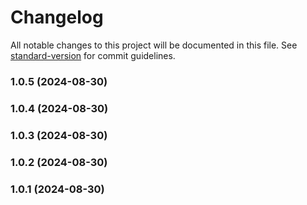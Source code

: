 # Changelog

All notable changes to this project will be documented in this file. See [standard-version](https://github.com/conventional-changelog/standard-version) for commit guidelines.

### 1.0.5 (2024-08-30)

### 1.0.4 (2024-08-30)

### 1.0.3 (2024-08-30)

### 1.0.2 (2024-08-30)

### 1.0.1 (2024-08-30)
